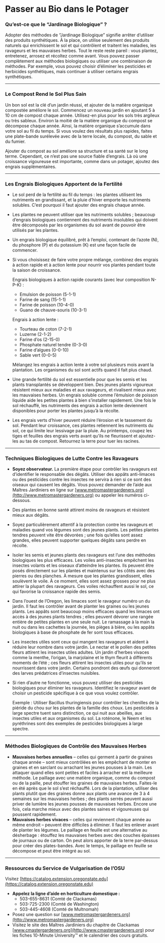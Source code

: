 # Passer au Bio dans le Potager

### Qu’est-ce que le “Jardinage Biologique” ?

Adopter des méthodes de “Jardinage Biologique” signifie arrêter d’utiliser des produits synthétiques. À la place, on utilise seulement des produits naturels qui enrichissent le sol et qui contrôlent et traitent les maladies, les ravageurs et les mauvaises herbes. Tout le reste reste pareil : vous plantez, entretenez, arrosez et récoltez comme avant. Vous pouvez passer complètement aux méthodes biologiques ou utiliser une combinaison de méthodes. Par exemple, vous pouvez choisir d’éliminer les pesticides et herbicides synthétiques, mais continuer à utiliser certains engrais synthétiques.

---

### Le Compost Rend le Sol Plus Sain

Un bon sol est la clé d’un jardin réussi, et ajouter de la matière organique compostée améliore le sol. Commencez un nouveau jardin en ajoutant 5 à 10 cm de compost chaque année. Utilisez-en plus pour les sols très argileux ou très sableux. Environ la moitié de la matière organique du compost se décompose chaque année. Ainsi, la matière organique s’accumule dans votre sol au fil du temps. Si vous voulez des résultats plus rapides, faites une plate-bande surélevée avec de la terre locale, du compost, du sable et du fumier.

Ajouter du compost au sol améliore sa structure et sa santé sur le long terme. Cependant, ce n’est pas une source fiable d’engrais. Là où une croissance vigoureuse est importante, comme dans un potager, ajoutez des engrais supplémentaires.

---

### Les Engrais Biologiques Apportent de la Fertilité

- Le sol perd de la fertilité au fil du temps : les plantes utilisent les nutriments en grandissant, et la pluie d’hiver emporte les nutriments solubles. C’est pourquoi il faut ajouter des engrais chaque année.
- Les plantes ne peuvent utiliser que les nutriments solubles ; beaucoup d’engrais biologiques contiennent des nutriments insolubles qui doivent être décomposés par les organismes du sol avant de pouvoir être utilisés par les plantes.
- Un engrais biologique équilibré, prêt à l’emploi, contenant de l’azote (N), du phosphore (P) et du potassium (K) est une façon facile de commencer.
- Si vous choisissez de faire votre propre mélange, combinez des engrais à action rapide et à action lente pour nourrir vos plantes pendant toute la saison de croissance.

  Engrais biologiques à action rapide courants (avec leur composition N-P-K) :
  - Emulsion de poisson (5-1-1)
  - Farine de sang (15-1-1)
  - Farine de poisson (10-4-0)
  - Guano de chauve-souris (10-3-1)

  Engrais à action lente :
  - Tourteau de coton (7-2-1)
  - Luzerne (2-1-2)
  - Farine d’os (2-15-0)
  - Phosphate naturel tendre (0-3-0)
  - Farine d’algues (0-0-10)
  - Sable vert (0-0-5)

  Mélangez les engrais à action lente à votre sol plusieurs mois avant la plantation. Les organismes du sol sont actifs quand il fait plus chaud.

- Une grande fertilité du sol est essentielle pour que les semis et les plants transplantés se développent bien. Des jeunes plants vigoureux résistent mieux aux maladies et aux ravageurs, et rivalisent mieux avec les mauvaises herbes. Un engrais soluble comme l’émulsion de poisson liquide aide les petites plantes à bien s’installer rapidement. Une fois le sol réchauffé, les nutriments des engrais à action lente deviennent disponibles pour porter les plantes jusqu’à la récolte.
- Les engrais verts d’hiver peuvent réduire l’érosion et le tassement du sol. Pendant leur croissance, ces plantes retiennent les nutriments du sol, ce qui limite leur lessivage par la pluie. Au printemps, coupez les tiges et feuilles des engrais verts avant qu’ils ne fleurissent et ajoutez-les au tas de compost. Retournez la terre pour tuer les racines.

---

### Techniques Biologiques de Lutte Contre les Ravageurs

- **Soyez observateur.** La première étape pour contrôler les ravageurs est d’identifier le responsable des dégâts. Utiliser des appâts anti-limaces ou des pesticides contre les insectes ne servira à rien si ce sont des oiseaux qui causent les dégâts. Vous pouvez demander de l’aide aux Maîtres Jardiniers en ligne sur [www.metromastergardeners.org](http://www.metromastergardeners.org) ou appeler les numéros ci-dessous.
- Des plantes en bonne santé attirent moins de ravageurs et résistent mieux aux dégâts.
- Soyez particulièrement attentif à la protection contre les ravageurs et maladies quand vos légumes sont des jeunes plants. Les petites plantes tendres peuvent vite être dévorées ; une fois qu’elles sont assez grandes, elles peuvent supporter quelques dégâts sans perdre en récolte.
- Isoler les semis et jeunes plants des ravageurs est l’une des méthodes biologiques les plus efficaces. Les voiles anti-insectes empêchent les insectes volants et les oiseaux d’atteindre les plantes. Ils peuvent être posés directement sur les plantes et maintenus sur les côtés avec des pierres ou des planches. À mesure que les plantes grandissent, elles soulèvent le voile. À ce moment, elles sont assez grosses pour ne plus attirer la plupart des ravageurs. Ces voiles réchauffent aussi le sol, ce qui favorise la croissance rapide des semis.
- Dans l’ouest de l’Oregon, les limaces sont le ravageur numéro un du jardin. Il faut les contrôler avant de planter les graines ou les jeunes plants. Les appâts sont beaucoup moins efficaces quand les limaces ont accès à des jeunes plants tendres ; elles peuvent dévorer une rangée entière de petites plantes en une seule nuit. Le ramassage à la main la nuit ou dans les cachettes la journée, les pièges à bière, ou les appâts biologiques à base de phosphate de fer sont tous efficaces.
- Les insectes utiles sont ceux qui mangent les ravageurs et aident à réduire leur nombre dans votre jardin. Le nectar et le pollen des petites fleurs attirent les insectes utiles adultes. Un jardin d’herbes vivaces comme la menthe, l’origan, la marjolaine et le thym fleurit à différents moments de l’été ; ces fleurs attirent les insectes utiles pour qu’ils se nourrissent dans votre jardin. Certains pondront des œufs qui donneront des larves prédatrices d’insectes nuisibles.
- Si rien d’autre ne fonctionne, vous pouvez utiliser des pesticides biologiques pour éliminer les ravageurs. Identifiez le ravageur avant de choisir un pesticide spécifique à ce que vous voulez contrôler.

  Exemple : Utiliser Bacillus thuringiensis pour contrôler les chenilles de la piéride du chou sur les plantes de la famille des choux. Les pesticides à large spectre tuent sans distinction, ce qui nuit aux abeilles, aux insectes utiles et aux organismes du sol. La roténone, le Neem et les pyréthrines sont des exemples de pesticides biologiques à large spectre.

---

### Méthodes Biologiques de Contrôle des Mauvaises Herbes

- **Mauvaises herbes annuelles** – celles qui germent à partir de graines chaque année – sont mieux contrôlées en les empêchant de monter en graines et en sarclant ou arrachant les jeunes pousses à la main. Les attaquer quand elles sont petites et faciles à arracher est la meilleure méthode. Le paillage avec une matière organique, comme du compost ou de la paille, peut étouffer les graines de mauvaises herbes. Faites-le en été après que le sol s’est réchauffé. Lors de la plantation, utiliser des plants plutôt que des graines donne aux plants une avance de 3 à 4 semaines sur les mauvaises herbes ; des plants serrés peuvent aussi priver de lumière les jeunes pousses de mauvaises herbes. Encore une fois, cela marche mieux avec des plantes saines et vigoureuses qui poussent rapidement.
- **Mauvaises herbes vivaces** – celles qui reviennent chaque année au même endroit – peuvent être difficiles à éliminer. Il faut les enlever avant de planter les légumes. Le paillage en feuille est une alternative au désherbage : étouffez les mauvaises herbes avec des couches épaisses de journaux ou de carton. On peut alors apporter de la terre par-dessus pour créer des plates-bandes. Avec le temps, le paillage en feuille se décompose et peut être intégré au sol.

---

### Ressources du Service de Vulgarisation de l’OSU

Visitez [https://catalog.extension.oregonstate.edu](https://catalog.extension.oregonstate.edu)


- **Appelez la ligne d’aide en horticulture domestique :**
  - 503-655-8631 (Comté de Clackamas)
  - 503-725-2300 (Comté de Washington)
  - 503-445-4608 (Comté de Multnomah)
- Posez une question sur [www.metromastergardeners.org](http://www.metromastergardeners.org)
- Visitez le site des Maîtres Jardiniers du chapitre de Clackamas [www.cmastergardeners.org](http://www.cmastergardeners.org) pour les fiches 10-Minute University™ et le calendrier des cours gratuits.
